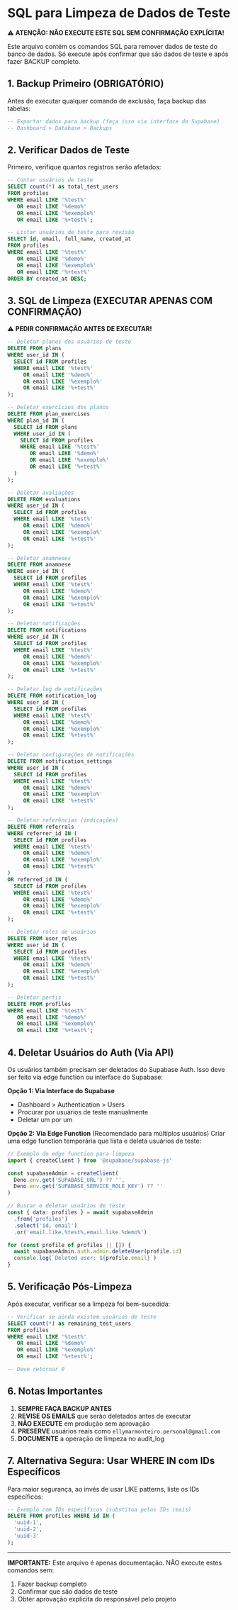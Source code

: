 # SQL para Limpeza de Dados de Teste

⚠️ **ATENÇÃO: NÃO EXECUTE ESTE SQL SEM CONFIRMAÇÃO EXPLÍCITA!**

Este arquivo contém os comandos SQL para remover dados de teste do banco de dados.
Só execute após confirmar que são dados de teste e após fazer BACKUP completo.

## 1. Backup Primeiro (OBRIGATÓRIO)

Antes de executar qualquer comando de exclusão, faça backup das tabelas:

```sql
-- Exportar dados para backup (faça isso via interface do Supabase)
-- Dashboard > Database > Backups
```

## 2. Verificar Dados de Teste

Primeiro, verifique quantos registros serão afetados:

```sql
-- Contar usuários de teste
SELECT count(*) as total_test_users 
FROM profiles 
WHERE email LIKE '%test%' 
   OR email LIKE '%demo%' 
   OR email LIKE '%exemplo%'
   OR email LIKE '%+test%';

-- Listar usuários de teste para revisão
SELECT id, email, full_name, created_at 
FROM profiles 
WHERE email LIKE '%test%' 
   OR email LIKE '%demo%' 
   OR email LIKE '%exemplo%'
   OR email LIKE '%+test%'
ORDER BY created_at DESC;
```

## 3. SQL de Limpeza (EXECUTAR APENAS COM CONFIRMAÇÃO)

⚠️ **PEDIR CONFIRMAÇÃO ANTES DE EXECUTAR!**

```sql
-- Deletar planos dos usuários de teste
DELETE FROM plans 
WHERE user_id IN (
  SELECT id FROM profiles 
  WHERE email LIKE '%test%' 
     OR email LIKE '%demo%' 
     OR email LIKE '%exemplo%'
     OR email LIKE '%+test%'
);

-- Deletar exercícios dos planos
DELETE FROM plan_exercises 
WHERE plan_id IN (
  SELECT id FROM plans 
  WHERE user_id IN (
    SELECT id FROM profiles 
    WHERE email LIKE '%test%' 
       OR email LIKE '%demo%' 
       OR email LIKE '%exemplo%'
       OR email LIKE '%+test%'
  )
);

-- Deletar avaliações
DELETE FROM evaluations 
WHERE user_id IN (
  SELECT id FROM profiles 
  WHERE email LIKE '%test%' 
     OR email LIKE '%demo%' 
     OR email LIKE '%exemplo%'
     OR email LIKE '%+test%'
);

-- Deletar anamneses
DELETE FROM anamnese 
WHERE user_id IN (
  SELECT id FROM profiles 
  WHERE email LIKE '%test%' 
     OR email LIKE '%demo%' 
     OR email LIKE '%exemplo%'
     OR email LIKE '%+test%'
);

-- Deletar notificações
DELETE FROM notifications 
WHERE user_id IN (
  SELECT id FROM profiles 
  WHERE email LIKE '%test%' 
     OR email LIKE '%demo%' 
     OR email LIKE '%exemplo%'
     OR email LIKE '%+test%'
);

-- Deletar log de notificações
DELETE FROM notification_log 
WHERE user_id IN (
  SELECT id FROM profiles 
  WHERE email LIKE '%test%' 
     OR email LIKE '%demo%' 
     OR email LIKE '%exemplo%'
     OR email LIKE '%+test%'
);

-- Deletar configurações de notificações
DELETE FROM notification_settings 
WHERE user_id IN (
  SELECT id FROM profiles 
  WHERE email LIKE '%test%' 
     OR email LIKE '%demo%' 
     OR email LIKE '%exemplo%'
     OR email LIKE '%+test%'
);

-- Deletar referências (indicações)
DELETE FROM referrals 
WHERE referrer_id IN (
  SELECT id FROM profiles 
  WHERE email LIKE '%test%' 
     OR email LIKE '%demo%' 
     OR email LIKE '%exemplo%'
     OR email LIKE '%+test%'
)
OR referred_id IN (
  SELECT id FROM profiles 
  WHERE email LIKE '%test%' 
     OR email LIKE '%demo%' 
     OR email LIKE '%exemplo%'
     OR email LIKE '%+test%'
);

-- Deletar roles de usuários
DELETE FROM user_roles 
WHERE user_id IN (
  SELECT id FROM profiles 
  WHERE email LIKE '%test%' 
     OR email LIKE '%demo%' 
     OR email LIKE '%exemplo%'
     OR email LIKE '%+test%'
);

-- Deletar perfis
DELETE FROM profiles 
WHERE email LIKE '%test%' 
   OR email LIKE '%demo%' 
   OR email LIKE '%exemplo%'
   OR email LIKE '%+test%';
```

## 4. Deletar Usuários do Auth (Via API)

Os usuários também precisam ser deletados do Supabase Auth. 
Isso deve ser feito via edge function ou interface do Supabase:

**Opção 1: Via Interface do Supabase**
- Dashboard > Authentication > Users
- Procurar por usuários de teste manualmente
- Deletar um por um

**Opção 2: Via Edge Function** (Recomendado para múltiplos usuários)
Criar uma edge function temporária que lista e deleta usuários de teste:

```typescript
// Exemplo de edge function para limpeza
import { createClient } from '@supabase/supabase-js'

const supabaseAdmin = createClient(
  Deno.env.get('SUPABASE_URL') ?? '',
  Deno.env.get('SUPABASE_SERVICE_ROLE_KEY') ?? ''
)

// Buscar e deletar usuários de teste
const { data: profiles } = await supabaseAdmin
  .from('profiles')
  .select('id, email')
  .or('email.like.%test%,email.like.%demo%')

for (const profile of profiles || []) {
  await supabaseAdmin.auth.admin.deleteUser(profile.id)
  console.log(`Deleted user: ${profile.email}`)
}
```

## 5. Verificação Pós-Limpeza

Após executar, verificar se a limpeza foi bem-sucedida:

```sql
-- Verificar se ainda existem usuários de teste
SELECT count(*) as remaining_test_users 
FROM profiles 
WHERE email LIKE '%test%' 
   OR email LIKE '%demo%' 
   OR email LIKE '%exemplo%'
   OR email LIKE '%+test%';

-- Deve retornar 0
```

## 6. Notas Importantes

1. **SEMPRE FAÇA BACKUP ANTES**
2. **REVISE OS EMAILS** que serão deletados antes de executar
3. **NÃO EXECUTE** em produção sem aprovação
4. **PRESERVE** usuários reais como `ellymarmonteiro.personal@gmail.com`
5. **DOCUMENTE** a operação de limpeza no audit_log

## 7. Alternativa Segura: Usar WHERE IN com IDs Específicos

Para maior segurança, ao invés de usar LIKE patterns, liste os IDs específicos:

```sql
-- Exemplo com IDs específicos (substitua pelos IDs reais)
DELETE FROM profiles WHERE id IN (
  'uuid-1',
  'uuid-2',
  'uuid-3'
);
```

---

**IMPORTANTE:** Este arquivo é apenas documentação. 
NÃO execute estes comandos sem:
1. Fazer backup completo
2. Confirmar que são dados de teste
3. Obter aprovação explícita do responsável pelo projeto
